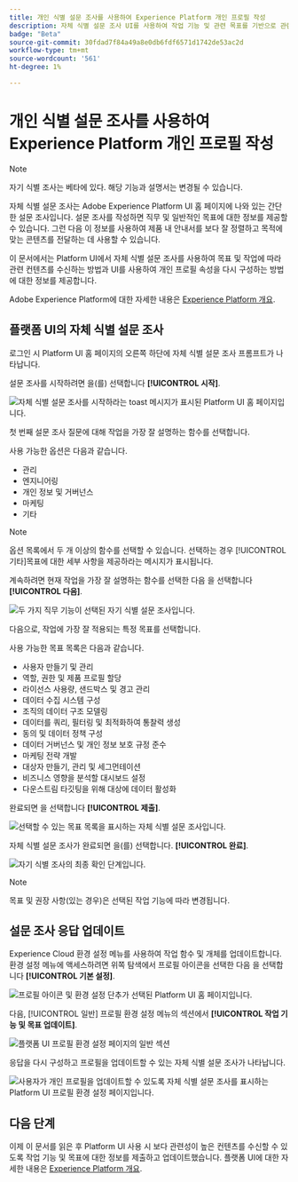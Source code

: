 ```yaml
---
title: 개인 식별 설문 조사를 사용하여 Experience Platform 개인 프로필 작성
description: 자체 식별 설문 조사 UI를 사용하여 작업 기능 및 관련 목표를 기반으로 관련 컨텐츠를 받는 방법을 알아봅니다.
badge: "Beta"
source-git-commit: 30fdad7f84a49a8e0db6fdf6571d1742de53ac2d
workflow-type: tm+mt
source-wordcount: '561'
ht-degree: 1%

---
```


# 개인 식별 설문 조사를 사용하여 Experience Platform 개인 프로필 작성

>[!NOTE]
>
>자기 식별 조사는 베타에 있다. 해당 기능과 설명서는 변경될 수 있습니다.

자체 식별 설문 조사는 Adobe Experience Platform UI 홈 페이지에 나와 있는 간단한 설문 조사입니다. 설문 조사를 작성하면 직무 및 일반적인 목표에 대한 정보를 제공할 수 있습니다. 그런 다음 이 정보를 사용하여 제품 내 안내서를 보다 잘 정렬하고 목적에 맞는 콘텐츠를 전달하는 데 사용할 수 있습니다.

이 문서에서는 Platform UI에서 자체 식별 설문 조사를 사용하여 목표 및 작업에 따라 관련 컨텐츠를 수신하는 방법과 UI를 사용하여 개인 프로필 속성을 다시 구성하는 방법에 대한 정보를 제공합니다.

Adobe Experience Platform에 대한 자세한 내용은 [Experience Platform 개요](home.md).

## 플랫폼 UI의 자체 식별 설문 조사

로그인 시 Platform UI 홈 페이지의 오른쪽 하단에 자체 식별 설문 조사 프롬프트가 나타납니다.

설문 조사를 시작하려면 을(를) 선택합니다 **[!UICONTROL 시작]**.

![자체 식별 설문 조사를 시작하라는 toast 메시지가 표시된 Platform UI 홈 페이지입니다.](./images/survey/survey-prompt.png)

첫 번째 설문 조사 질문에 대해 작업을 가장 잘 설명하는 함수를 선택합니다.

사용 가능한 옵션은 다음과 같습니다.

* 관리
* 엔지니어링
* 개인 정보 및 거버넌스
* 마케팅
* 기타

>[!NOTE]
>
>옵션 목록에서 두 개 이상의 함수를 선택할 수 있습니다. 선택하는 경우 [!UICONTROL 기타]목표에 대한 세부 사항을 제공하라는 메시지가 표시됩니다.

계속하려면 현재 작업을 가장 잘 설명하는 함수를 선택한 다음 을 선택합니다 **[!UICONTROL 다음]**.

![두 가지 직무 기능이 선택된 자기 식별 설문 조사입니다.](./images/survey/select-functions.png)

다음으로, 작업에 가장 잘 적용되는 특정 목표를 선택합니다.

사용 가능한 목표 목록은 다음과 같습니다.

* 사용자 만들기 및 관리
* 역할, 권한 및 제품 프로필 할당
* 라이선스 사용량, 샌드박스 및 경고 관리
* 데이터 수집 시스템 구성
* 조직의 데이터 구조 모델링
* 데이터를 쿼리, 필터링 및 최적화하여 통찰력 생성
* 동의 및 데이터 정책 구성
* 데이터 거버넌스 및 개인 정보 보호 규정 준수
* 마케팅 전략 개발
* 대상자 만들기, 관리 및 세그먼테이션
* 비즈니스 영향을 분석할 대시보드 설정
* 다운스트림 타깃팅을 위해 대상에 데이터 활성화

완료되면 을 선택합니다 **[!UICONTROL 제출]**.

![선택할 수 있는 목표 목록을 표시하는 자체 식별 설문 조사입니다.](./images/survey/select-objectives.png)

자체 식별 설문 조사가 완료되면 을(를) 선택합니다. **[!UICONTROL 완료]**.

![자기 식별 조사의 최종 확인 단계입니다.](./images/survey/survey-complete.png)

>[!NOTE]
>
>목표 및 권장 사항(있는 경우)은 선택된 작업 기능에 따라 변경됩니다.

## 설문 조사 응답 업데이트

Experience Cloud 환경 설정 메뉴를 사용하여 작업 함수 및 개체를 업데이트합니다. 환경 설정 메뉴에 액세스하려면 위쪽 탐색에서 프로필 아이콘을 선택한 다음 을 선택합니다 **[!UICONTROL 기본 설정]**.

![프로필 아이콘 및 환경 설정 단추가 선택된 Platform UI 홈 페이지입니다.](./images/survey/preferences.png)

다음, [!UICONTROL 일반] 프로필 환경 설정 메뉴의 섹션에서 **[!UICONTROL 작업 기능 및 목표 업데이트]**.

![플랫폼 UI 프로필 환경 설정 페이지의 일반 섹션](./images/survey/update.png)

응답을 다시 구성하고 프로필을 업데이트할 수 있는 자체 식별 설문 조사가 나타납니다.

![사용자가 개인 프로필을 업데이트할 수 있도록 자체 식별 설문 조사를 표시하는 Platform UI 프로필 환경 설정 페이지입니다.](./images/survey/new-survey.png)

## 다음 단계

이제 이 문서를 읽은 후 Platform UI 사용 시 보다 관련성이 높은 컨텐츠를 수신할 수 있도록 작업 기능 및 목표에 대한 정보를 제출하고 업데이트했습니다. 플랫폼 UI에 대한 자세한 내용은 [Experience Platform 개요](home.md).